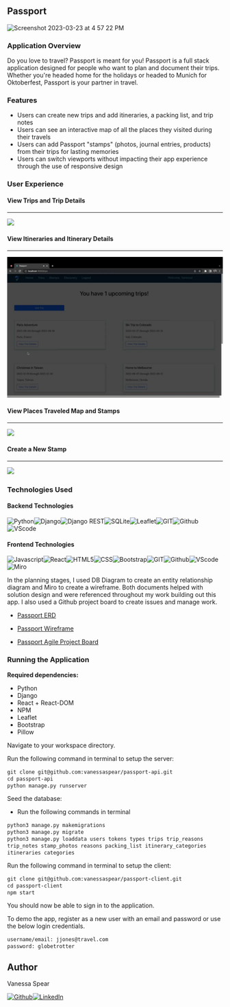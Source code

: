 Passport
------
<img width="610" alt="Screenshot 2023-03-23 at 4 57 22 PM" src="https://user-images.githubusercontent.com/112430942/227373858-c8c6765b-64ec-4f38-a00f-0b6ba0396d93.png">

### Application Overview

Do you love to travel? Passport is meant for you! Passport is a full stack application designed for people who want to plan and document their trips.  Whether you're headed home for the holidays or headed to Munich for Oktoberfest, Passport is your partner in travel. 

### Features
- Users can create new trips and add itineraries, a packing list, and trip notes 
- Users can see an interactive map of all the places they visited during their travels
- Users can add Passport "stamps" (photos, journal entries, products) from their trips for lasting memories 
- Users can switch viewports without impacting their app experience through the use of responsive design
  
### User Experience

#### View Trips and Trip Details
------
![](media/gifs/Passport-Trip-Details.gif)

#### View Itineraries and Itinerary Details
------
![](media/gifs/Passport-Itinerary-Details.gif)

#### View Places Traveled Map and Stamps 
------
![](media/gifs/Passport-Stamps-List.gif)

#### Create a New Stamp 
------
![](media/gifs/Passport-New-Stamp.gif)

### Technologies Used

#### Backend Technologies

<img alt="Python" src="https://img.shields.io/badge/Python-FFD43B?style=for-the-badge&logo=python&logoColor=blue"><img alt="Django" src="https://img.shields.io/badge/Django-092E20?style=for-the-badge&logo=django&logoColor=green"><img alt="Django REST" src="https://img.shields.io/badge/django%20rest-ff1709?style=for-the-badge&logo=django&logoColor=white"><img alt="SQLite" src="https://img.shields.io/badge/SQLite-07405E?style=for-the-badge&logo=sqlite&logoColor=white"><img alt="Leaflet" src="https://img.shields.io/badge/Leaflet-199900?style=for-the-badge&logo=Leaflet&logoColor=white"><img alt="GIT" src="https://img.shields.io/badge/GIT-E44C30?style=for-the-badge&logo=git&logoColor=white"><img alt="Github" src="https://img.shields.io/badge/GitHub-100000?style=for-the-badge&logo=github&logoColor=white"><img alt="VScode" src="https://img.shields.io/badge/VSCode-0078D4?style=for-the-badge&logo=visual%20studio%20code&logoColor=white">

#### Frontend Technologies

<img alt="Javascript" src="https://img.shields.io/badge/JavaScript-323330?style=for-the-badge&logo=javascript&logoColor=F7DF1E"><img alt="React" src="https://img.shields.io/badge/React-20232A?style=for-the-badge&logo=react&logoColor=61DAFB"><img alt="HTML5" src="https://img.shields.io/badge/HTML5-E34F26?style=for-the-badge&logo=html5&logoColor=white"><img alt="CSS" src="https://img.shields.io/badge/CSS3-1572B6?style=for-the-badge&logo=css3&logoColor=white"><img alt="Bootstrap" src="https://img.shields.io/badge/Bootstrap-563D7C?style=for-the-badge&logo=bootstrap&logoColor=white"><img alt="GIT" src="https://img.shields.io/badge/GIT-E44C30?style=for-the-badge&logo=git&logoColor=white"><img alt="Github" src="https://img.shields.io/badge/GitHub-100000?style=for-the-badge&logo=github&logoColor=white"><img alt="VScode" src="https://img.shields.io/badge/VSCode-0078D4?style=for-the-badge&logo=visual%20studio%20code&logoColor=white"><img alt="Miro" src="https://img.shields.io/badge/Miro-F7C922?style=for-the-badge&logo=Miro&logoColor=050036"><img alt="" src="">

In the planning stages, I used DB Diagram to create an entity relationship diagram and Miro to create a wireframe.  Both documents helped with solution design and were referenced throughout my work building out this app.  I also used a Github project board to create issues and manage work.

* [Passport ERD](https://dbdiagram.io/d/6406090c296d97641d85cc8e)

* [Passport Wireframe](https://miro.com/app/board/uXjVPhQbM4U=/?share_link_id=955298799066)

* [Passport Agile Project Board](https://github.com/users/vanessaspear/projects/1/views/1)
            
### Running the Application

**Required dependencies:** 
- Python
- Django
- React + React-DOM
- NPM
- Leaflet
- Bootstrap
- Pillow

Navigate to your workspace directory. 

Run the following command in terminal to setup the server:

```
git clone git@github.com:vanessaspear/passport-api.git
cd passport-api
python manage.py runserver
```

Seed the database: 
- Run the following commands in terminal
```
python3 manage.py makemigrations
python3 manage.py migrate
python3 manage.py loaddata users tokens types trips trip_reasons trip_notes stamp_photos reasons packing_list itinerary_categories itineraries categories
```

Run the following command in terminal to setup the client:

```
git clone git@github.com:vanessaspear/passport-client.git
cd passport-client
npm start
```

You should now be able to sign in to the application. 

To demo the app, register as a new user with an email and password or use the below login credentials.
```
username/email: jjones@travel.com
password: globetrotter
```

Author
------

Vanessa Spear 

[<img alt="Github" src="https://img.shields.io/badge/GitHub-100000?style=for-the-badge&logo=github&logoColor=white">](https://github.com/vanessaspear)[<img alt="LinkedIn" src="https://img.shields.io/badge/LinkedIn-0077B5?style=for-the-badge&logo=linkedin&logoColor=white">](https://www.linkedin.com/in/vanessavspear/)
